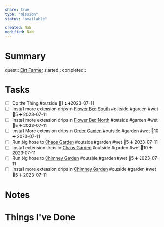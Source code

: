 ```yaml
---
share: true
type: "mission"
status: "available"

created: NaN 
modified: NaN
---
```

 
# Summary
quest:: [Dirt Farmer](./Dirt%20Farmer.md)
started:: 
completed::
# Tasks
- [ ] Do the Thing #outside  🥄1 ⏫ ➕2023-07-11
- [ ] Install more extension drips in [Flower Bed South](Flower%20Bed%20South.md) #outside #garden #wet 🥄5 ➕ 2023-07-11 
- [ ] Install more extension drips in [Flower Bed North](Flower%20Bed%20North.md) #outside #garden #wet 🥄5 ➕ 2023-07-11 
- [ ] Install More extension drips in [Order Garden](Order%20Garden.md) #outside #garden #wet 🥄10 ➕ 2023-07-11 
- [ ] Run big hose to [Chaos Garden](Chaos%20Garden.md) #outside #garden #wet 🥄5 ➕ 2023-07-11 
- [ ] Install extension drips in [Chaos Garden](Chaos%20Garden.md) #outside #garden #wet 🥄10 ➕ 2023-07-11 
- [ ] Run big hose to [Chimney Garden](Chimney%20Garden.md) #outside #garden #wet 🥄5 ➕ 2023-07-11 
- [ ] Install more extension drips in [Chimney Garden](Chimney%20Garden.md) #outside #garden #wet 🥄5 ➕ 2023-07-11 
# Notes

# Things I've Done